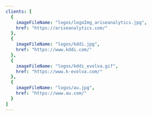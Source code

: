 ```yaml
---
clients: [
  {
    imageFileName: "logos/logoImg_ariseanalytics.jpg",
    href: "https://ariseanalytics.com/"
  },
  {
    imageFileName: "logos/kddi.jpg",
    href: "https://www.kddi.com/"
  },
  {
    imageFileName: "logos/kddi_evolva.gif",
    href: "https://www.k-evolva.com/"
  },
  {
    imageFileName: "logos/au.jpg",
    href: "https://www.au.com/"
  }
]
---
```

